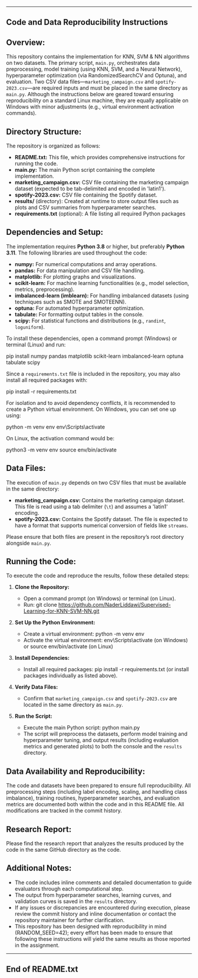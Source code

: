 ---------------------------------------------------------
Code and Data Reproducibility Instructions
---------------------------------------------------------

Overview:
-----------
This repository contains the implementation for KNN, SVM & NN algorithms on two datasets. The primary script, `main.py`, orchestrates data preprocessing, model training (using KNN, SVM, and a Neural Network), hyperparameter optimization (via RandomizedSearchCV and Optuna), and evaluation. Two CSV data files—`marketing_campaign.csv` and `spotify-2023.csv`—are required inputs and must be placed in the same directory as `main.py`. Although the instructions below are geared toward ensuring reproducibility on a standard Linux machine, they are equally applicable on Windows with minor adjustments (e.g., virtual environment activation commands).

Directory Structure:
-----------------------
The repository is organized as follows:
   - **README.txt:** This file, which provides comprehensive instructions for running the code.
   - **main.py:** The main Python script containing the complete implementation.
   - **marketing_campaign.csv:** CSV file containing the marketing campaign dataset (expected to be tab-delimited and encoded in 'latin1').
   - **spotify-2023.csv:** CSV file containing the Spotify dataset.
   - **results/** (directory): Created at runtime to store output files such as plots and CSV summaries from hyperparameter searches.
   - **requirements.txt** (optional): A file listing all required Python packages 

Dependencies and Setup:
--------------------------
The implementation requires **Python 3.8** or higher, but preferably **Python 3.11**. The following libraries are used throughout the code:

   - **numpy:** For numerical computations and array operations.
   - **pandas:** For data manipulation and CSV file handling.
   - **matplotlib:** For plotting graphs and visualizations.
   - **scikit-learn:** For machine learning functionalities (e.g., model selection, metrics, preprocessing).
   - **imbalanced-learn (imblearn):** For handling imbalanced datasets (using techniques such as SMOTE and SMOTEENN).
   - **optuna:** For automated hyperparameter optimization.
   - **tabulate:** For formatting output tables in the console.
   - **scipy:** For statistical functions and distributions (e.g., `randint`, `loguniform`).

To install these dependencies, open a command prompt (Windows) or terminal (Linux) and run:

   pip install numpy pandas matplotlib scikit-learn imbalanced-learn optuna tabulate scipy

Since a `requirements.txt` file is included in the repository, you may also install all required packages with:

   pip install -r requirements.txt

For isolation and to avoid dependency conflicts, it is recommended to create a Python virtual environment. On Windows, you can set one up using:

   python -m venv env
   env\Scripts\activate

On Linux, the activation command would be:

   python3 -m venv env
   source env/bin/activate

Data Files:
------------
The execution of `main.py` depends on two CSV files that must be available in the same directory:

   - **marketing_campaign.csv:** Contains the marketing campaign dataset. This file is read using a tab delimiter (`\t`) and assumes a 'latin1' encoding.
   - **spotify-2023.csv:** Contains the Spotify dataset. The file is expected to have a format that supports numerical conversion of fields like `streams`.

Please ensure that both files are present in the repository’s root directory alongside `main.py`.

Running the Code:
---------------------
To execute the code and reproduce the results, follow these detailed steps:

   1. **Clone the Repository:**
      - Open a command prompt (on Windows) or terminal (on Linux).
      - Run:
            git clone https://github.com/NaderLiddawi/Supervised-Learning-for-KNN-SVM-NN.git

   2. **Set Up the Python Environment:**
      - Create a virtual environment:
            python -m venv env
      - Activate the virtual environment:
            env\Scripts\activate   (on Windows)
         or
            source env/bin/activate   (on Linux)

   3. **Install Dependencies:**
      - Install all required packages:
            pip install -r requirements.txt
         (or install packages individually as listed above).

   4. **Verify Data Files:**
      - Confirm that `marketing_campaign.csv` and `spotify-2023.csv` are located in the same directory as `main.py`.

   5. **Run the Script:**
      - Execute the main Python script:
            python main.py
      - The script will preprocess the datasets, perform model training and hyperparameter tuning, and output results (including evaluation metrics and generated plots) to both the console and the `results` directory.

Data Availability and Reproducibility:
-------------------------------------------
The code and datasets have been prepared to ensure full reproducibility. All preprocessing steps (including label encoding, scaling, and handling class imbalance), training routines, hyperparameter searches, and evaluation metrics are documented both within the code and in this README file. All modifications are tracked in the commit history.


Research Report:
-------------------------------------------
Please find the research report that analyzes the results produced by the code in the same GitHub directory as the code.


Additional Notes:
--------------------
   - The code includes inline comments and detailed documentation to guide evaluators through each computational step.
   - The output from hyperparameter searches, learning curves, and validation curves is saved in the `results` directory.
   - If any issues or discrepancies are encountered during execution, please review the commit history and inline documentation or contact the repository maintainer for further clarification.
   - This repository has been designed with reproducibility in mind (RANDOM_SEED=42); every effort has been made to ensure that following these instructions will yield the same results as those reported in the assignment.

-----------------
End of README.txt
-----------------
